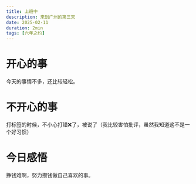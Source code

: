 ```yaml
---
title: 上班中
description: 来到广州的第三天
date: 2025-02-11
duration: 2min
tags: [六年之约]
---
```


# 开心的事

今天的事情不多，还比较轻松。

# 不开心的事

打标签的时候，不小心打错❌了，被说了（我比较害怕批评，虽然我知道这不是一个好习惯）

# 今日感悟

挣钱难啊，努力攒钱做自己喜欢的事。

